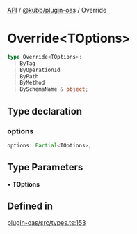[API](../../../packages.md) / [@kubb/plugin-oas](../index.md) / Override

# Override\<TOptions\>

```ts
type Override<TOptions>: 
  | ByTag
  | ByOperationId
  | ByPath
  | ByMethod
  | BySchemaName & object;
```

## Type declaration

### options

```ts
options: Partial<TOptions>;
```

## Type Parameters

• **TOptions**

## Defined in

[plugin-oas/src/types.ts:153](https://github.com/kubb-project/kubb/blob/dcebbafbee668a7722775212bce85eec29e39573/packages/plugin-oas/src/types.ts#L153)
